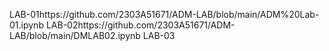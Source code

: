 LAB-01https://github.com/2303A51671/ADM-LAB/blob/main/ADM%20Lab-01.ipynb
LAB-02https://github.com/2303A51671/ADM-LAB/blob/main/DMLAB02.ipynb
LAB-03
